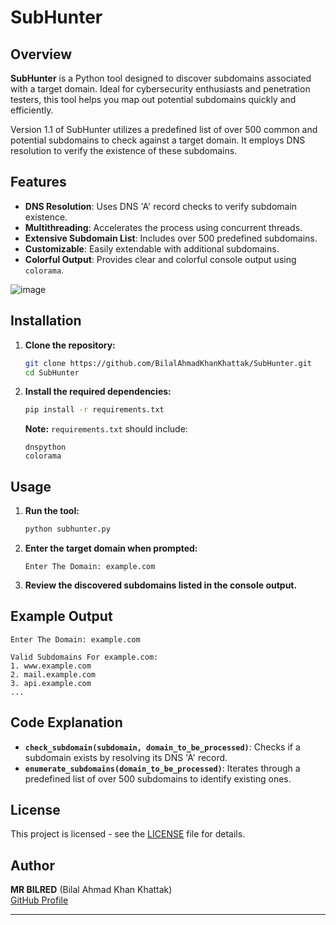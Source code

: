 # SubHunter

## Overview

**SubHunter** is a Python tool designed to discover subdomains associated with a target domain. Ideal for cybersecurity enthusiasts and penetration testers, this tool helps you map out potential subdomains quickly and efficiently.

Version 1.1 of SubHunter utilizes a predefined list of over 500 common and potential subdomains to check against a target domain. It employs DNS resolution to verify the existence of these subdomains.

## Features

- **DNS Resolution**: Uses DNS 'A' record checks to verify subdomain existence.
- **Multithreading**: Accelerates the process using concurrent threads.
- **Extensive Subdomain List**: Includes over 500 predefined subdomains.
- **Customizable**: Easily extendable with additional subdomains.
- **Colorful Output**: Provides clear and colorful console output using `colorama`.


![image](https://github.com/BilalAhmadKhanKhattak/SubHunter/blob/main/Screenshot%20(14).png)
## Installation

1. **Clone the repository:**

    ```bash
    git clone https://github.com/BilalAhmadKhanKhattak/SubHunter.git
    cd SubHunter
    ```

2. **Install the required dependencies:**

    ```bash
    pip install -r requirements.txt
    ```

    **Note:** `requirements.txt` should include:

    ```
    dnspython
    colorama
    ```

## Usage

1. **Run the tool:**

    ```bash
    python subhunter.py
    ```

2. **Enter the target domain when prompted:**

    ```
    Enter The Domain: example.com
    ```

3. **Review the discovered subdomains listed in the console output.**

## Example Output

```
Enter The Domain: example.com

Valid Subdomains For example.com:
1. www.example.com
2. mail.example.com
3. api.example.com
...
```

## Code Explanation

- **`check_subdomain(subdomain, domain_to_be_processed)`**: Checks if a subdomain exists by resolving its DNS 'A' record.
- **`enumerate_subdomains(domain_to_be_processed)`**: Iterates through a predefined list of over 500 subdomains to identify existing ones.

## License

This project is licensed - see the [LICENSE](LICENSE) file for details.

## Author

**MR BILRED** (Bilal Ahmad Khan Khattak)  
[GitHub Profile](https://github.com/BilalAhmadKhanKhattak)  

---
